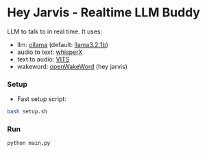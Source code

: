 # Hey Jarvis - Realtime LLM Buddy


LLM to talk to in real time.
It uses:

- llm: [ollama](https://ollama.com/) (default: [llama3.2:1b](https://ollama.com/library/llama3.2:1b))
- audio to text: [whisperX](https://github.com/m-bain/whisperX)
- text to audio: [VITS](https://github.com/jaywalnut310/vits/tree/main)
- wakeword: [openWakeWord](https://github.com/dscripka/openWakeWord) (hey jarvis)

### Setup

- Fast setup script:
```bash
bash setup.sh
```

### Run

```bash
python main.py
```